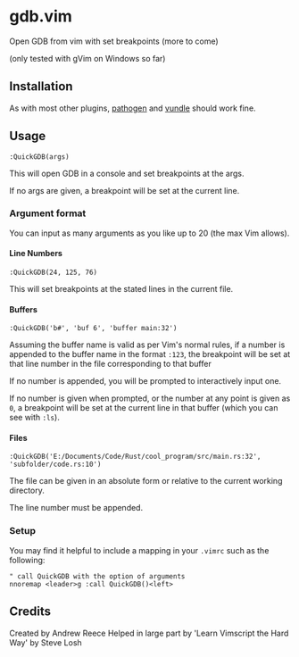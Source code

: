 # gdb.vim
Open GDB from vim with set breakpoints (more to come)

(only tested with gVim on Windows so far)


## Installation

As with most other plugins, [pathogen](https://github.com/tpope/vim-pathogen) and [vundle](https://github.com/VundleVim/Vundle.vim) should work fine.


## Usage

```vim
:QuickGDB(args)
```
This will open GDB in a console and set breakpoints at the args.

If no args are given, a breakpoint will be set at the current line.


### Argument format

You can input as many arguments as you like up to 20 (the max Vim allows).


#### Line Numbers

```vim
:QuickGDB(24, 125, 76)
```

This will set breakpoints at the stated lines in the current file.


#### Buffers

```vim
:QuickGDB('b#', 'buf 6', 'buffer main:32')
```

Assuming the buffer name is valid as per Vim's normal rules,
if a number is appended to the buffer name in the format `:123`,
the breakpoint will be set at that line number in the file corresponding
to that buffer

If no number is appended, you will be prompted to interactively input one.

If no number is given when prompted, or the number at any point is given
as `0`, a breakpoint will be set at the current line in that buffer (which
you can see with `:ls`).


#### Files

```vim
:QuickGDB('E:/Documents/Code/Rust/cool_program/src/main.rs:32', 'subfolder/code.rs:10')
```

The file can be given in an absolute form or relative to the current working directory.

The line number must be appended.


### Setup

You may find it helpful to include a mapping in your `.vimrc` such as the following:
```vim
" call QuickGDB with the option of arguments
nnoremap <leader>g :call QuickGDB()<left>
```


## Credits

Created by Andrew Reece
Helped in large part by 'Learn Vimscript the Hard Way' by Steve Losh
